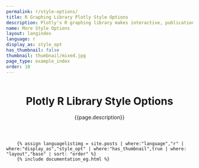 ```yaml
---
permalink: r/style-options/
title: R Graphing Library Plotly Style Options
description: Plotly's R graphing library makes interactive, publication-quality graphs online. Tutorials and tips on style options.
name: More Style Options
layout: langindex
language: r
display_as: style_opt
has_thumbnail: false
thumbnail: thumbnail/mixed.jpg
page_type: example_index
order: 10
---
```



<header class="--welcome">
	<div class="--welcome-body">
		<!--div.--wrap-inner-->
		<div class="--title">
			<div class="--category-img"><img src="https://plot.ly/gh-pages/documentation/static/images/r-small.png" alt=""></div>
			<div class="--body">
				<h1>Plotly R Library Style Options</h1>
				<p>{{page.description}}</consectetur>
				</p>
			</div>
		</div>
	</div>
</header>

		{% assign languagelistimg = site.posts | where:"language","r" | where:"display_as","style_opt" | where:"has_thumbnail",true | where: "layout","base" | sort: "order" %}
        {% include documentation_eg.html %}
